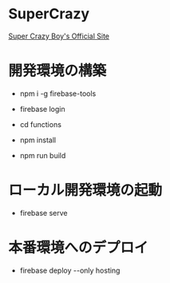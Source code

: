 # SuperCrazy

[Super Crazy Boy's Official Site](https://super-crazy.jp/)

# 開発環境の構築
- npm i -g firebase-tools
- firebase login

- cd functions
- npm install
- npm run build

# ローカル開発環境の起動
- firebase serve

# 本番環境へのデプロイ
- firebase deploy --only hosting
